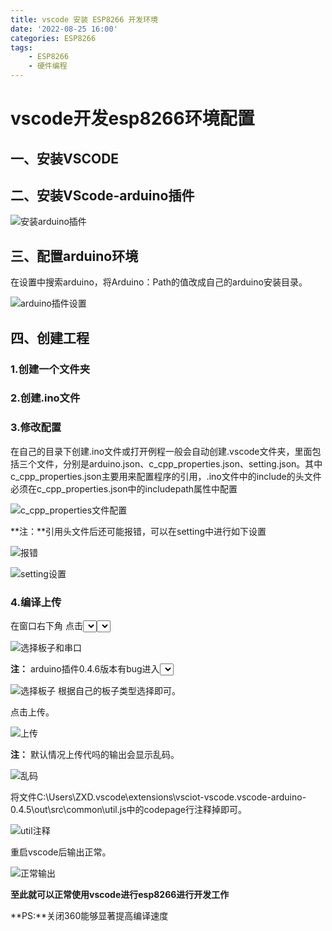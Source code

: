 ```yaml
---
title: vscode 安装 ESP8266 开发环境
date: '2022-08-25 16:00'
categories: ESP8266
tags:
    - ESP8266
    - 硬件编程
---
```

# vscode开发esp8266环境配置

## 一、安装VSCODE

## 二、安装VScode-arduino插件

<!--![安装arduino插件](%E5%AE%89%E8%A3%85arduino%E6%8F%92%E4%BB%B6.jpg)-->
![安装arduino插件](http://ezblog.gnway.cc/i/2022/08/25/63073c441f4b0.jpeg)

## 三、配置arduino环境

在设置中搜索arduino，将Arduino：Path的值改成自己的arduino安装目录。

<!--![arduino插件设置](arduino%E6%8F%92%E4%BB%B6%E8%AE%BE%E7%BD%AE.jpg)-->
![arduino插件设置](http://ezblog.gnway.cc/i/2022/08/25/63073c8f5ec79.jpeg)

## 四、创建工程

### 1.创建一个文件夹

### 2.创建.ino文件

### 3.修改配置

在自己的目录下创建.ino文件或打开例程一般会自动创建.vscode文件夹，里面包括三个文件，分别是arduino.json、c_cpp_properties.json、setting.json。其中c_cpp_properties.json主要用来配置程序的引用，.ino文件中的include的头文件必须在c_cpp_properties.json中的includepath属性中配置

<!--![c_cpp_properties文件配置](c_cpp_properties%E6%96%87%E4%BB%B6%E9%85%8D%E7%BD%AE.jpg)-->
![c_cpp_properties文件配置](http://ezblog.gnway.cc/i/2022/08/25/63073ce623cc4.jpeg)

**注：**引用头文件后还可能报错，可以在setting中进行如下设置

<!--![报错](%E6%8A%A5%E9%94%99.jpg)-->
![报错](http://ezblog.gnway.cc/i/2022/08/25/63073d136b3a4.jpeg)

<!--![setting设置](setting%E8%AE%BE%E7%BD%AE.jpg)-->
![setting设置](http://ezblog.gnway.cc/i/2022/08/25/63073df002394.jpeg)

### 4.编译上传

在窗口右下角 点击<Select Board Type>选择板子类型和<Select Serial Port>选择串口

<!--![选择板子和串口](%E9%80%89%E6%8B%A9%E6%9D%BF%E5%AD%90%E5%92%8C%E4%B8%B2%E5%8F%A3.jpg)-->
![选择板子和串口](http://ezblog.gnway.cc/i/2022/08/25/63073e122433d.jpeg)

**注：** arduino插件0.4.6版本有bug进入<Select Board Type>后无法选择板子，改下载0.4.5版本重启后正常。

<!--![选择板子](%E9%80%89%E6%8B%A9%E6%9D%BF%E5%AD%90.jpg)
-->
![选择板子](http://ezblog.gnway.cc/i/2022/08/25/63073e2dd7c6e.jpeg)
根据自己的板子类型选择即可。

点击上传。

![上传](%E4%B8%8A%E4%BC%A0.jpg)

**注：** 默认情况上传代吗的输出会显示乱码。

![乱码](%E4%B9%B1%E7%A0%81.jpg)

将文件C:\Users\ZXD\.vscode\extensions\vsciot-vscode.vscode-arduino-0.4.5\out\src\common\util.js中的codepage行注释掉即可。

![util注释](util%E6%B3%A8%E9%87%8A.jpg)

重启vscode后输出正常。

![正常输出](%E6%AD%A3%E5%B8%B8%E8%BE%93%E5%87%BA.jpg)

**至此就可以正常使用vscode进行esp8266进行开发工作**

**PS:**关闭360能够显著提高编译速度